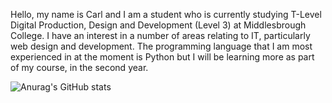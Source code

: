 Hello, my name is Carl and I am a student who is currently studying T-Level Digital Production, Design and Development (Level 3) at Middlesbrough College. I have an interest in a number of areas relating to IT, particularly web design and development. The programming language that I am most experienced in at the moment is Python but I will be learning more as part of my course, in the second year.

![Anurag's GitHub stats](https://github-readme-stats.vercel.app/api?username=CarlBaines&theme=dark&show_icons=true)
